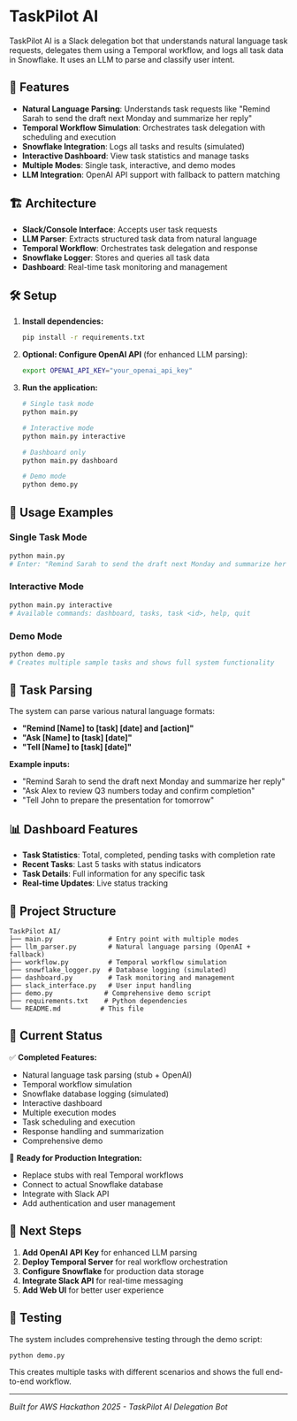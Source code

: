 # TaskPilot AI

TaskPilot AI is a Slack delegation bot that understands natural language task requests, delegates them using a Temporal workflow, and logs all task data in Snowflake. It uses an LLM to parse and classify user intent.

## 🚀 Features

- **Natural Language Parsing**: Understands task requests like "Remind Sarah to send the draft next Monday and summarize her reply"
- **Temporal Workflow Simulation**: Orchestrates task delegation with scheduling and execution
- **Snowflake Integration**: Logs all tasks and results (simulated)
- **Interactive Dashboard**: View task statistics and manage tasks
- **Multiple Modes**: Single task, interactive, and demo modes
- **LLM Integration**: OpenAI API support with fallback to pattern matching

## 🏗️ Architecture

- **Slack/Console Interface**: Accepts user task requests
- **LLM Parser**: Extracts structured task data from natural language
- **Temporal Workflow**: Orchestrates task delegation and response
- **Snowflake Logger**: Stores and queries all task data
- **Dashboard**: Real-time task monitoring and management

## 🛠️ Setup

1. **Install dependencies:**
   ```bash
   pip install -r requirements.txt
   ```

2. **Optional: Configure OpenAI API** (for enhanced LLM parsing):
   ```bash
   export OPENAI_API_KEY="your_openai_api_key"
   ```

3. **Run the application:**
   ```bash
   # Single task mode
   python main.py
   
   # Interactive mode
   python main.py interactive
   
   # Dashboard only
   python main.py dashboard
   
   # Demo mode
   python demo.py
   ```

## 📖 Usage Examples

### Single Task Mode
```bash
python main.py
# Enter: "Remind Sarah to send the draft next Monday and summarize her reply"
```

### Interactive Mode
```bash
python main.py interactive
# Available commands: dashboard, tasks, task <id>, help, quit
```

### Demo Mode
```bash
python demo.py
# Creates multiple sample tasks and shows full system functionality
```

## 🧠 Task Parsing

The system can parse various natural language formats:

- **"Remind [Name] to [task] [date] and [action]"**
- **"Ask [Name] to [task] [date]"**
- **"Tell [Name] to [task] [date]"**

**Example inputs:**
- "Remind Sarah to send the draft next Monday and summarize her reply"
- "Ask Alex to review Q3 numbers today and confirm completion"
- "Tell John to prepare the presentation for tomorrow"

## 📊 Dashboard Features

- **Task Statistics**: Total, completed, pending tasks with completion rate
- **Recent Tasks**: Last 5 tasks with status indicators
- **Task Details**: Full information for any specific task
- **Real-time Updates**: Live status tracking

## 🔧 Project Structure

```
TaskPilot AI/
├── main.py              # Entry point with multiple modes
├── llm_parser.py        # Natural language parsing (OpenAI + fallback)
├── workflow.py          # Temporal workflow simulation
├── snowflake_logger.py  # Database logging (simulated)
├── dashboard.py         # Task monitoring and management
├── slack_interface.py   # User input handling
├── demo.py             # Comprehensive demo script
├── requirements.txt    # Python dependencies
└── README.md          # This file
```

## 🎯 Current Status

✅ **Completed Features:**
- Natural language task parsing (stub + OpenAI)
- Temporal workflow simulation
- Snowflake database logging (simulated)
- Interactive dashboard
- Multiple execution modes
- Task scheduling and execution
- Response handling and summarization
- Comprehensive demo

🔄 **Ready for Production Integration:**
- Replace stubs with real Temporal workflows
- Connect to actual Snowflake database
- Integrate with Slack API
- Add authentication and user management

## 🚀 Next Steps

1. **Add OpenAI API Key** for enhanced LLM parsing
2. **Deploy Temporal Server** for real workflow orchestration
3. **Configure Snowflake** for production data storage
4. **Integrate Slack API** for real-time messaging
5. **Add Web UI** for better user experience

## 🧪 Testing

The system includes comprehensive testing through the demo script:

```bash
python demo.py
```

This creates multiple tasks with different scenarios and shows the full end-to-end workflow.

---

*Built for AWS Hackathon 2025 - TaskPilot AI Delegation Bot* 